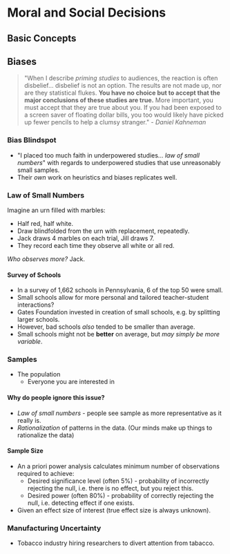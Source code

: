 # Moral and Social Decisions

## Basic Concepts

## Biases

> "When I describe *priming studies* to audiences, the reaction is often disbelief... disbelief is not an option. The results are not made up, nor are they statistical flukes. **You have no choice but to accept that the major conclusions of these studies are true.** More important, you must accept that they are true about you. If you had been exposed to a screen saver of floating dollar bills, you too would likely have picked up fewer pencils to help a clumsy stranger." - *Daniel Kahneman*

### Bias Blindspot

- "I placed too much faith in underpowered studies... *law of small numbers*" with regards to underpowered studies that use unreasonably small samples.
- Their *own* work on heuristics and biases replicates well.

### Law of Small Numbers

Imagine an urn filled with marbles:

- Half red, half white.
- Draw blindfolded from the urn with replacement, repeatedly.
- Jack draws 4 marbles on each trial, Jill draws 7.
- They record each time they observe all white or all red.

*Who observes more?* Jack.


#### Survey of Schools
- In a survey of 1,662 schools in Pennsylvania, 6 of the top 50 were small.
- Small schools allow for more personal and tailored teacher-student interactions?
- Gates Foundation invested in creation of small schools, e.g. by splitting larger schools.
- However, bad schools *also* tended to be smaller than average.
- Small schools might not be **better** on average, but *may simply be more variable*.

### Samples

- The population
	- Everyone you are interested in

#### Why do people ignore this issue?
- *Law of small numbers* - people see sample as more representative as it really is.
- *Rationalization* of patterns in the data. (Our minds make up things to rationalize the data)

#### Sample Size
- An a priori power analysis calculates minimum number of observations required to achieve:
	- Desired significance level (often 5%) - probability of incorrectly rejecting the null, i.e. there is no effect, but you reject this.
	- Desired power (often 80%) - probability of correctly rejecting the null, i.e. detecting effect if one exists.
- Given an effect size of interest (true effect size is always unknown).

### Manufacturing Uncertainty

- Tobacco industry hiring researchers to divert attention from tabacco.

